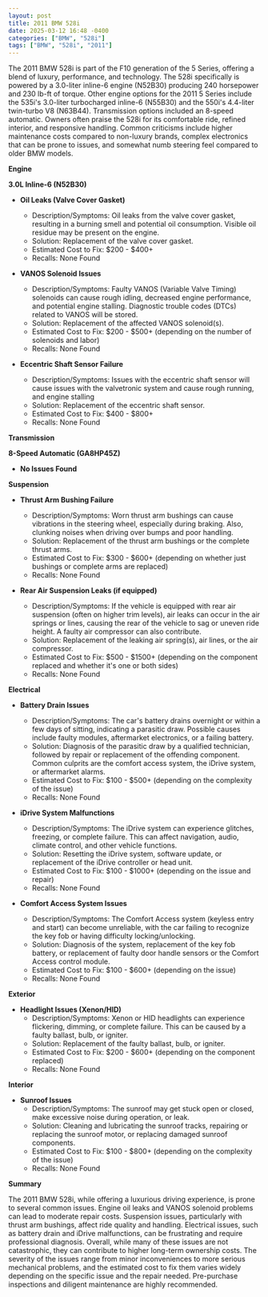 ```yaml
---
layout: post
title: 2011 BMW 528i
date: 2025-03-12 16:48 -0400
categories: ["BMW", "528i"]
tags: ["BMW", "528i", "2011"]
---
```

The 2011 BMW 528i is part of the F10 generation of the 5 Series, offering a blend of luxury, performance, and technology. The 528i specifically is powered by a 3.0-liter inline-6 engine (N52B30) producing 240 horsepower and 230 lb-ft of torque. Other engine options for the 2011 5 Series include the 535i's 3.0-liter turbocharged inline-6 (N55B30) and the 550i's 4.4-liter twin-turbo V8 (N63B44). Transmission options included an 8-speed automatic. Owners often praise the 528i for its comfortable ride, refined interior, and responsive handling. Common criticisms include higher maintenance costs compared to non-luxury brands, complex electronics that can be prone to issues, and somewhat numb steering feel compared to older BMW models.

**Engine**

**3.0L Inline-6 (N52B30)**

*   **Oil Leaks (Valve Cover Gasket)**
    *   Description/Symptoms: Oil leaks from the valve cover gasket, resulting in a burning smell and potential oil consumption. Visible oil residue may be present on the engine.
    *   Solution: Replacement of the valve cover gasket.
    *   Estimated Cost to Fix: $200 - $400+
    *   Recalls: None Found

*   **VANOS Solenoid Issues**
    *   Description/Symptoms: Faulty VANOS (Variable Valve Timing) solenoids can cause rough idling, decreased engine performance, and potential engine stalling. Diagnostic trouble codes (DTCs) related to VANOS will be stored.
    *   Solution: Replacement of the affected VANOS solenoid(s).
    *   Estimated Cost to Fix: $200 - $500+ (depending on the number of solenoids and labor)
    *   Recalls: None Found

*   **Eccentric Shaft Sensor Failure**
    *   Description/Symptoms: Issues with the eccentric shaft sensor will cause issues with the valvetronic system and cause rough running, and engine stalling
    *   Solution: Replacement of the eccentric shaft sensor.
    *   Estimated Cost to Fix: $400 - $800+
    *   Recalls: None Found

**Transmission**

**8-Speed Automatic (GA8HP45Z)**

*   **No Issues Found**

**Suspension**

*   **Thrust Arm Bushing Failure**
    *   Description/Symptoms: Worn thrust arm bushings can cause vibrations in the steering wheel, especially during braking. Also, clunking noises when driving over bumps and poor handling.
    *   Solution: Replacement of the thrust arm bushings or the complete thrust arms.
    *   Estimated Cost to Fix: $300 - $600+ (depending on whether just bushings or complete arms are replaced)
    *   Recalls: None Found

*   **Rear Air Suspension Leaks (if equipped)**
    *   Description/Symptoms: If the vehicle is equipped with rear air suspension (often on higher trim levels), air leaks can occur in the air springs or lines, causing the rear of the vehicle to sag or uneven ride height. A faulty air compressor can also contribute.
    *   Solution: Replacement of the leaking air spring(s), air lines, or the air compressor.
    *   Estimated Cost to Fix: $500 - $1500+ (depending on the component replaced and whether it's one or both sides)
    *   Recalls: None Found

**Electrical**

*   **Battery Drain Issues**
    *   Description/Symptoms: The car's battery drains overnight or within a few days of sitting, indicating a parasitic draw. Possible causes include faulty modules, aftermarket electronics, or a failing battery.
    *   Solution: Diagnosis of the parasitic draw by a qualified technician, followed by repair or replacement of the offending component. Common culprits are the comfort access system, the iDrive system, or aftermarket alarms.
    *   Estimated Cost to Fix: $100 - $500+ (depending on the complexity of the issue)
    *   Recalls: None Found

*   **iDrive System Malfunctions**
    *   Description/Symptoms: The iDrive system can experience glitches, freezing, or complete failure. This can affect navigation, audio, climate control, and other vehicle functions.
    *   Solution: Resetting the iDrive system, software update, or replacement of the iDrive controller or head unit.
    *   Estimated Cost to Fix: $100 - $1000+ (depending on the issue and repair)
    *   Recalls: None Found

*   **Comfort Access System Issues**
    *   Description/Symptoms: The Comfort Access system (keyless entry and start) can become unreliable, with the car failing to recognize the key fob or having difficulty locking/unlocking.
    *   Solution: Diagnosis of the system, replacement of the key fob battery, or replacement of faulty door handle sensors or the Comfort Access control module.
    *   Estimated Cost to Fix: $100 - $600+ (depending on the issue)
    *   Recalls: None Found

**Exterior**

*   **Headlight Issues (Xenon/HID)**
    *   Description/Symptoms: Xenon or HID headlights can experience flickering, dimming, or complete failure. This can be caused by a faulty ballast, bulb, or igniter.
    *   Solution: Replacement of the faulty ballast, bulb, or igniter.
    *   Estimated Cost to Fix: $200 - $600+ (depending on the component replaced)
    *   Recalls: None Found

**Interior**

*   **Sunroof Issues**
    *   Description/Symptoms: The sunroof may get stuck open or closed, make excessive noise during operation, or leak.
    *   Solution: Cleaning and lubricating the sunroof tracks, repairing or replacing the sunroof motor, or replacing damaged sunroof components.
    *   Estimated Cost to Fix: $100 - $800+ (depending on the complexity of the issue)
    *   Recalls: None Found

**Summary**

The 2011 BMW 528i, while offering a luxurious driving experience, is prone to several common issues. Engine oil leaks and VANOS solenoid problems can lead to moderate repair costs. Suspension issues, particularly with thrust arm bushings, affect ride quality and handling. Electrical issues, such as battery drain and iDrive malfunctions, can be frustrating and require professional diagnosis. Overall, while many of these issues are not catastrophic, they can contribute to higher long-term ownership costs. The severity of the issues range from minor inconveniences to more serious mechanical problems, and the estimated cost to fix them varies widely depending on the specific issue and the repair needed. Pre-purchase inspections and diligent maintenance are highly recommended.

